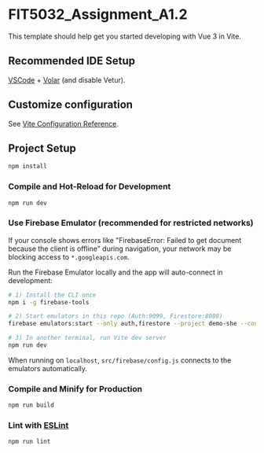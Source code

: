 # FIT5032_Assignment_A1.2

This template should help get you started developing with Vue 3 in Vite.

## Recommended IDE Setup

[VSCode](https://code.visualstudio.com/) + [Volar](https://marketplace.visualstudio.com/items?itemName=Vue.volar) (and disable Vetur).

## Customize configuration

See [Vite Configuration Reference](https://vite.dev/config/).

## Project Setup

```sh
npm install
```

### Compile and Hot-Reload for Development

```sh
npm run dev
```

### Use Firebase Emulator (recommended for restricted networks)

If your console shows errors like "FirebaseError: Failed to get document because the client is offline" during navigation, your network may be blocking access to `*.googleapis.com`.

Run the Firebase Emulator locally and the app will auto-connect in development:

```sh
# 1) Install the CLI once
npm i -g firebase-tools

# 2) Start emulators in this repo (Auth:9099, Firestore:8080)
firebase emulators:start --only auth,firestore --project demo-she --config firebase_emulator/firebase.json

# 3) In another terminal, run Vite dev server
npm run dev
```

When running on `localhost`, `src/firebase/config.js` connects to the emulators automatically.

### Compile and Minify for Production

```sh
npm run build
```

### Lint with [ESLint](https://eslint.org/)

```sh
npm run lint
```

